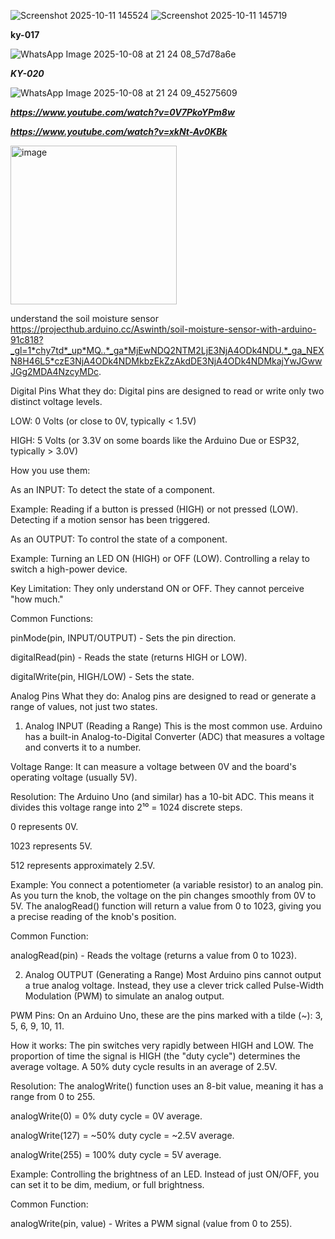 ![Screenshot 2025-10-11 145524](https://github.com/user-attachments/assets/a7749750-eb30-4479-bda8-4f195800c6ef)
![Screenshot 2025-10-11 145719](https://github.com/user-attachments/assets/aa6c583c-f686-4816-9b92-b8e92cd909dd)

**ky-017**

![WhatsApp Image 2025-10-08 at 21 24 08_57d78a6e](https://github.com/user-attachments/assets/277e9fd3-8754-4235-823f-cc4fecac1c7b)

***KY-020***

![WhatsApp Image 2025-10-08 at 21 24 09_45275609](https://github.com/user-attachments/assets/e953e49d-0c62-47ba-8f76-a47991520bd9)


***https://www.youtube.com/watch?v=0V7PkoYPm8w***


***https://www.youtube.com/watch?v=xkNt-Av0KBk***


<img width="266" height="254" alt="image" src="https://github.com/user-attachments/assets/2060cbec-4ada-43ca-8620-438ad14a70ab" />



understand the soil moisture sensor  https://projecthub.arduino.cc/Aswinth/soil-moisture-sensor-with-arduino-91c818?_gl=1*chy7td*_up*MQ..*_ga*MjEwNDQ2NTM2LjE3NjA4ODk4NDU.*_ga_NEXN8H46L5*czE3NjA4ODk4NDMkbzEkZzAkdDE3NjA4ODk4NDMkajYwJGwwJGg2MDA4NzcyMDc.


Digital Pins
What they do: Digital pins are designed to read or write only two distinct voltage levels.

LOW: 0 Volts (or close to 0V, typically < 1.5V)

HIGH: 5 Volts (or 3.3V on some boards like the Arduino Due or ESP32, typically > 3.0V)

How you use them:

As an INPUT: To detect the state of a component.

Example: Reading if a button is pressed (HIGH) or not pressed (LOW). Detecting if a motion sensor has been triggered.

As an OUTPUT: To control the state of a component.

Example: Turning an LED ON (HIGH) or OFF (LOW). Controlling a relay to switch a high-power device.

Key Limitation: They only understand ON or OFF. They cannot perceive "how much."

Common Functions:

pinMode(pin, INPUT/OUTPUT) - Sets the pin direction.

digitalRead(pin) - Reads the state (returns HIGH or LOW).

digitalWrite(pin, HIGH/LOW) - Sets the state.

Analog Pins
What they do: Analog pins are designed to read or generate a range of values, not just two states.

1. Analog INPUT (Reading a Range)
This is the most common use. Arduino has a built-in Analog-to-Digital Converter (ADC) that measures a voltage and converts it to a number.

Voltage Range: It can measure a voltage between 0V and the board's operating voltage (usually 5V).

Resolution: The Arduino Uno (and similar) has a 10-bit ADC. This means it divides this voltage range into 2¹⁰ = 1024 discrete steps.

0 represents 0V.

1023 represents 5V.

512 represents approximately 2.5V.

Example: You connect a potentiometer (a variable resistor) to an analog pin. As you turn the knob, the voltage on the pin changes smoothly from 0V to 5V. The analogRead() function will return a value from 0 to 1023, giving you a precise reading of the knob's position.

Common Function:

analogRead(pin) - Reads the voltage (returns a value from 0 to 1023).

2. Analog OUTPUT (Generating a Range)
Most Arduino pins cannot output a true analog voltage. Instead, they use a clever trick called Pulse-Width Modulation (PWM) to simulate an analog output.

PWM Pins: On an Arduino Uno, these are the pins marked with a tilde (~): 3, 5, 6, 9, 10, 11.

How it works: The pin switches very rapidly between HIGH and LOW. The proportion of time the signal is HIGH (the "duty cycle") determines the average voltage. A 50% duty cycle results in an average of 2.5V.

Resolution: The analogWrite() function uses an 8-bit value, meaning it has a range from 0 to 255.

analogWrite(0) = 0% duty cycle = 0V average.

analogWrite(127) = ~50% duty cycle = ~2.5V average.

analogWrite(255) = 100% duty cycle = 5V average.

Example: Controlling the brightness of an LED. Instead of just ON/OFF, you can set it to be dim, medium, or full brightness.

Common Function:

analogWrite(pin, value) - Writes a PWM signal (value from 0 to 255).
